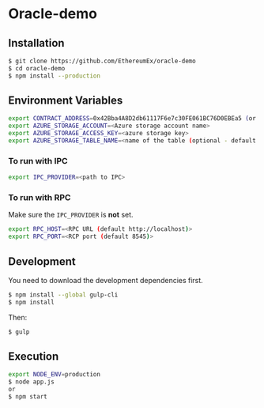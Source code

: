 # Oracle-demo
## Installation
```bash
$ git clone https://github.com/EthereumEx/oracle-demo
$ cd oracle-demo
$ npm install --production
```
## Environment Variables
```bash
export CONTRACT_ADDRESS=0x42Bba4A8D2db61117F6e7c30FE061BC76D0EBEa5 (or the address of the deployed notification contract)
export AZURE_STORAGE_ACCOUNT=<Azure storage account name>
export AZURE_STORAGE_ACCESS_KEY=<azure storage key>
export AZURE_STORAGE_TABLE_NAME=<name of the table (optional - default value is environment's name>
```

### To run with IPC
```bash
export IPC_PROVIDER=<path to IPC>
```

### To run with RPC
Make sure the `IPC_PROVIDER` is **not** set.

```bash
export RPC_HOST=<RPC URL (default http://localhost)>
export RPC_PORT=<RCP port (default 8545)>
```

## Development
You need to download the development dependencies first.

```bash
$ npm install --global gulp-cli
$ npm install
```

Then:

```bash
$ gulp
```

## Execution
```bash
export NODE_ENV=production
$ node app.js
or
$ npm start
```